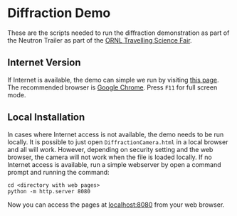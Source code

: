 # Diffraction Demo

These are the scripts needed to run the diffraction demonstration as part of the 
Neutron Trailer as part of the [ORNL Travelling Science Fair](https://orise.orau.gov/ornl-science-fair/).

## Internet Version

If Internet is available, the demo can simple we run by visiting [this page](https://tproffen.github.io/ORNLNeutronTrailer/DiffractionCamera.html). The 
recommended browser is [Google Chrome](https://www.google.com/chrome/browser/desktop/index.html). Press `F11` for full screen mode.

## Local Installation

In cases where Internet access is not available, the demo needs to be run locally. It is possible
to just open `DiffractionCamera.html` in a local browser and all will work. However, 
depending on security setting and the web browser, the camera will not work when the file is loaded 
locally. If no Internet access is available, run a simple webserver by open a command prompt and 
running the command:

```
cd <directory with web pages>
python -m http.server 8080 
```

Now you can access the pages at [localhost:8080](http://localhost:8080/) from your web browser.


